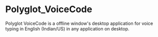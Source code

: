 # Polyglot_VoiceCode
Polyglot VoiceCode is a offline window's desktop application for voice typing in English (Indian/US) in any application on desktop.
